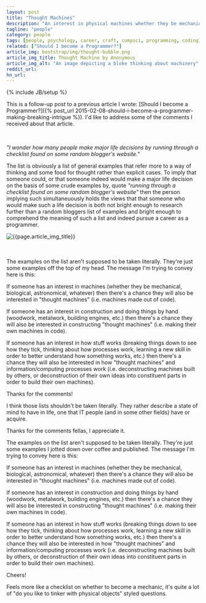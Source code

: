 ```yaml
---
layout: post
title: "Thought Machines"
description: "An interest in physical machines whether they be mechanical, biological or astronomical may also indicate an interest in programming and thought machines"
tagline: "people"
category: people
tags: [people, psychology, career, craft, compsci, programming, coding]
related: ["Should I become a Programmer?"]
article_img: bootstrap/img/thought-bubble.png
article_img_title: Thought Machine by Anonymous
article_img_alt: "An image depicting a bloke thinking about machinery"
reddit_url:
hn_url:
---
```

{% include JB/setup %}
<div class="intro">
<div class="intro-txt">
<p>
This is a follow-up post to a previous article I wrote: <span markdown="span">[Should I become a Programmer?]({% post_url 2015-02-08-should-i-become-a-programmer-making-breaking-intrigue %})</span>. I'd like to address some of the comments I received about that article.
</p>
<br/>
<p>
<i>"I wonder how many people make major life decisions by running through a checklist found on some random blogger's website."</i>
</p>
<p>
The list is obviously a list of general examples that refer more to a way of thinking and some food for thought rather than explicit cases. To imply that someone could, or that someone indeed would make a major life decision on the basis of some crude examples by, quote <i>"running through a checklist found on some random blogger's website"</i> then the person implying such simultaneuously holds the views that that someone who would make such a life decision is both not bright enough to research further than a random bloggers list of examples and bright enough to comprehend the meaning of such a list and indeed pursue a career as a programmer.
</p>
</div>
<div class="intro-img-border">
<div class="intro-img-bevel">
<div class="intro-img">
<img class="article-image" alt="{{page.article_img_title}}" title="{{page.article_img_title}}" src="{{ASSET_PATH}}/{{page.article_img}}"/>
</div>
</div>
</div>
</div>
<br/>
<br/>

 The examples on the list aren't supposed to be taken literally. They're just some examples off the top of my head. The message I'm trying to convey here is this:

If someone has an interest in machines (whether they be mechanical, biological, astronomical, whatever) then there's a chance they will also be interested in "thought machines" (i.e. machines made out of code).

If someone has an interest in construction and doing things by hand (woodwork, metalwork, building engines, etc.) then there's a chance they will also be interested in constructing "thought machines" (i.e. making their own machines in code).

If someone has an interest in how stuff works (breaking things down to see how they tick, thinking about how processes work, learning a new skill in order to better understand how something works, etc.) then there's a chance they will also be interested in how "thought machines" and information/computing processes work (i.e. deconstructing machines built by others, or deconstruction of their own ideas into constituent parts in order to build their own machines).

Thanks for the comments!


I think those lists shouldn't be taken literally. They rather describe a state of mind to have in life, one that IT people (and in some other fields) have or acquire.



Thanks for the comments fellas, I appreciate it.

The examples on the list aren't supposed to be taken literally. They're just some examples I jotted down over coffee and published. The message I'm trying to convey here is this:

If someone has an interest in machines (whether they be mechanical, biological, astronomical, whatever) then there's a chance they will also be interested in "thought machines" (i.e. machines made out of code).

If someone has an interest in construction and doing things by hand (woodwork, metalwork, building engines, etc.) then there's a chance they will also be interested in constructing "thought machines" (i.e. making their own machines in code).

If someone has an interest in how stuff works (breaking things down to see how they tick, thinking about how processes work, learning a new skill in order to better understand how something works, etc.) then there's a chance they will also be interested in how "thought machines" and information/computing processes work (i.e. deconstructing machines built by others, or deconstruction of their own ideas into constituent parts in order to build their own machines).

Cheers!



Feels more like a checklist on whether to become a mechanic, it's quite a lot of "do you like to tinker with physical objects" styled questions.